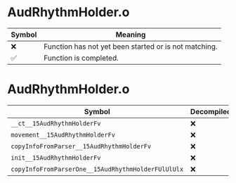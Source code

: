 # AudRhythmHolder.o
| Symbol | Meaning 
| ------------- | ------------- 
| :x: | Function has not yet been started or is not matching. 
| :white_check_mark: | Function is completed. 


# AudRhythmHolder.o
| Symbol | Decompiled? |
| ------------- | ------------- |
| `__ct__15AudRhythmHolderFv` | :x: |
| `movement__15AudRhythmHolderFv` | :x: |
| `copyInfoFromParser__15AudRhythmHolderFv` | :x: |
| `init__15AudRhythmHolderFv` | :x: |
| `copyInfoFromParserOne__15AudRhythmHolderFUlUlUlx` | :x: |
